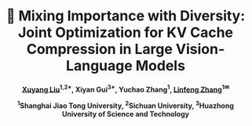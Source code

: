 <div align=center>

<h1> 🚀 Mixing Importance with Diversity: Joint Optimization for KV Cache Compression in Large Vision-Language Models </h1>


<h4 align="center"> 

[Xuyang Liu](https://xuyang-liu16.github.io/)<sup>1,2*</sup>,
Xiyan Gui<sup>3*</sup>,
Yuchao Zhang<sup>1</sup>,
[Linfeng Zhang](http://www.zhanglinfeng.tech/)<sup>1✉</sup>

<sup>1</sup>Shanghai Jiao Tong University, <sup>2</sup>Sichuan University, <sup>3</sup>Huazhong University of Science and Technology

</h4>

</div>
